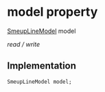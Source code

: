 


# model property






[SmeupLineModel](../../smeup_models_widgets_smeup_line_model/SmeupLineModel-class.md) model
  
_read / write_






## Implementation

```dart
SmeupLineModel model;


```







